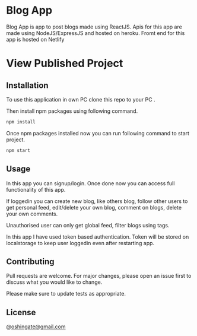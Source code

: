 


# Blog App

Blog App is app to post blogs made using ReactJS. Apis for this app are made using NodeJS/ExpressJS and hosted on heroku. Fromt end for this app is hosted on Netlify

# View Published Project


## Installation

To use this application in own PC clone this repo to your PC .

Then install npm packages using following command.

```bash
npm install
```

Once npm packages installed now you can run following command to start project.

```bash
npm start
```

## Usage

In this app you can signup/login. Once done now you can access full functionality of this app.

If loggedin you can create new blog, like others blog, follow other users to get personal feed, edit/delete your own blog, comment on blogs, delete your own comments.

Unauthorised user can only get global feed, filter blogs using tags.

In this app I have used token based authentication. Token will be stored on localstorage to keep user loggedin even after restarting app.

## Contributing
Pull requests are welcome. For major changes, please open an issue first to discuss what you would like to change.

Please make sure to update tests as appropriate.

## License
@oshingate@gmail.com
